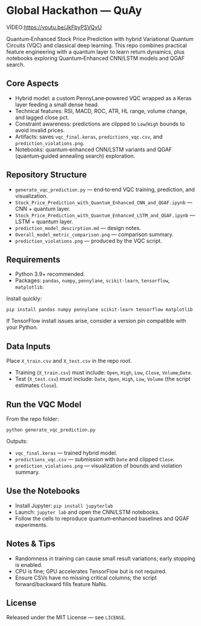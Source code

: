 # Global Hackathon — QuAy

VİDEO:https://youtu.be/JkFbyPSVQyU

Quantum‑Enhanced Stock Price Prediction with hybrid Variational Quantum Circuits (VQC) and classical deep learning. This repo combines practical feature engineering with a quantum layer to learn return dynamics, plus notebooks exploring Quantum‑Enhanced CNN/LSTM models and QGAF search.

## Core Aspects
- Hybrid model: a custom PennyLane‑powered VQC wrapped as a Keras layer feeding a small dense head.
- Technical features: RSI, MACD, ROC, ATR, HL range, volume change, and lagged close pct.
- Constraint awareness: predictions are clipped to `Low`/`High` bounds to avoid invalid prices.
- Artifacts: saves `vqc_final.keras`, `predictions_vqc.csv`, and `prediction_violations.png`.
- Notebooks: quantum‑enhanced CNN/LSTM variants and QGAF (quantum‑guided annealing search) exploration.

## Repository Structure
- `generate_vqc_prediction.py` — end‑to‑end VQC training, prediction, and visualization.
- `Stock_Price_Prediction_with_Quantum_Enhanced_CNN_and_QGAF.ipynb` — CNN + quantum layer.
- `Stock_Price_Prediction_with_Quantum_Enhanced_LSTM_and_QGAF.ipynb` — LSTM + quantum layer.
- `prediction_model_descirption.md` — design notes.
- `Overall_model_metric_comparison.png` — comparison summary.
- `prediction_violations.png` — produced by the VQC script.

## Requirements
- Python 3.9+ recommended.
- Packages: `pandas`, `numpy`, `pennylane`, `scikit-learn`, `tensorflow`, `matplotlib`.

Install quickly:
```
pip install pandas numpy pennylane scikit-learn tensorflow matplotlib
```
If TensorFlow install issues arise, consider a version pin compatible with your Python.

## Data Inputs
Place `X_train.csv` and `X_test.csv` in the repo root.
- Training (`X_train.csv`) must include: `Open`, `High`, `Low`, `Close`, `Volume`,`Date`.
- Test (`X_test.csv`) must include: `Date`, `Open`, `High`, `Low`, `Volume` (the script estimates `Close`).

## Run the VQC Model
From the repo folder:
```
python generate_vqc_prediction.py
```
Outputs:
- `vqc_final.keras` — trained hybrid model.
- `predictions_vqc.csv` — submission with `Date` and clipped `Close`.
- `prediction_violations.png` — visualization of bounds and violation summary.

## Use the Notebooks
- Install Jupyter: `pip install jupyterlab`
- Launch: `jupyter lab` and open the CNN/LSTM notebooks.
- Follow the cells to reproduce quantum‑enhanced baselines and QGAF experiments.

## Notes & Tips
- Randomness in training can cause small result variations; early stopping is enabled.
- CPU is fine; GPU accelerates TensorFlow but is not required.
- Ensure CSVs have no missing critical columns; the script forward/backward fills feature NaNs.

## License
Released under the MIT License — see `LICENSE`.


